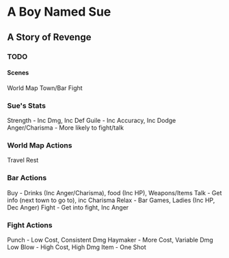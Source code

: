 # A Boy Named Sue
## A Story of Revenge

### TODO

#### Scenes
World Map
Town/Bar
Fight

### Sue's Stats
Strength - Inc Dmg, Inc Def
Guile - Inc Accuracy, Inc Dodge
Anger/Charisma - More likely to fight/talk

### World Map Actions
Travel
Rest

### Bar Actions
Buy - Drinks (Inc Anger/Charisma), food (Inc HP), Weapons/Items
Talk - Get info (next town to go to), inc Charisma
Relax - Bar Games, Ladies (Inc HP, Dec Anger)
Fight - Get into fight, Inc Anger

### Fight Actions
Punch - Low Cost, Consistent Dmg
Haymaker - More Cost, Variable Dmg
Low Blow - High Cost, High Dmg
Item - One Shot 
